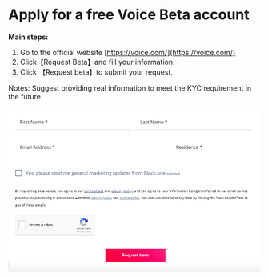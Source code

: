 # Apply for a free Voice Beta account

**Main steps:**

1. Go to the official website [https://voice.com/](https://voice.com/)
2. Click【Request Beta】and fill your information. 
3. Click 【Request beta】to submit your request.

Notes: Suggest providing real information to meet the KYC requirement in the future.

![](../../.gitbook/assets/image.png)

